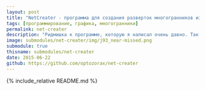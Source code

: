```yaml
---
layout: post
title: "NetCreater - программа для создания разверток многогранников из правильных многоугольников"
tags: [программирование, графика, многогранники]
permalink: net-creater
description: "Ридмишка к программе, которую я написал очень давно. Так же есть небольшая секция с интересной группой многогранников, которые я открыл."
image: submodules/net-creater/img/j93_near-missed.png
submodule: true
thisname: submodules/net-creater
date: 2015-06-22
github: https://github.com/optozorax/net-creater
---
```


{% include_relative README.md %}